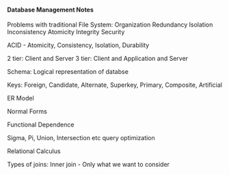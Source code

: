 #### Database Management Notes

Problems with traditional File System:
Organization
Redundancy 
Isolation
Inconsistency
Atomicity
Integrity
Security

ACID - Atomicity, Consistency, Isolation, Durability

2 tier: Client and Server 
3 tier: Client and Application and Server

Schema: Logical representation of databse

Keys: Foreign, Candidate, Alternate, Superkey, Primary, Composite, Artificial

ER Model

Normal Forms

Functional Dependence

Sigma, Pi, Union, Intersection etc query optimization

Relational Calculus

Types of joins:
Inner join - Only what we want to consider
